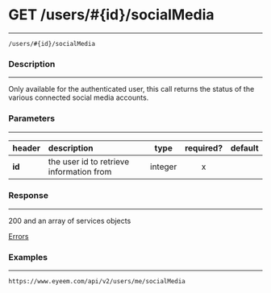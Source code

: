 # GET /users/#{id}/socialMedia     
***
`/users/#{id}/socialMedia`

### Description
***
Only available for the authenticated user, this call returns the status of the various connected social media accounts.

### Parameters
***

|header| description| type |required? |default|
|:---------|:--------------|:----------:|:------------:|:------------:|
|**id**|the user id to retrieve information from|integer|x||



### Response
***


200 and an array of services objects

[Errors](../../resources/errors.md)
### Examples
***

`https://www.eyeem.com/api/v2/users/me/socialMedia`



